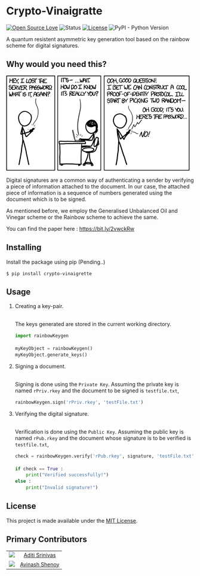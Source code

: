 # Crypto-Vinaigratte
[![Open Source Love](https://badges.frapsoft.com/os/v1/open-source.svg?v=103)]()
![Status](https://img.shields.io/badge/status-active-brightgreen.svg?style=flat)
[![License](https://img.shields.io/badge/license-mit-brightgreen.svg?style=flat)](https://github.com/aditisrinivas97/Crypto-Vinaigrette/blob/master/LICENSE)
![PyPI - Python Version](https://img.shields.io/pypi/pyversions/Django.svg)

A quantum resistent asymmetric key generation tool based on the rainbow scheme for digital signatures.

## Why would you need this?

![Auth Comic](https://github.com/aditisrinivas97/Crypto-Vinaigrette/blob/master/extras/identity.png)

Digital signatures are a common way of authenticating a sender by verifying a piece of information attached to the document. In our case, the attached piece of information is a sequence of numbers generated using the document which is to be signed. <br>

As mentioned before, we employ the Generalised Unbalanced Oil and Vinegar scheme or the Rainbow scheme to achieve the same. <br>

You can find the paper here : https://bit.ly/2vwckRw


## Installing

Install the package using pip  (Pending..)

```
$ pip install crypto-vinaigrette
``` 

## Usage

1. Creating a key-pair. <br><br>

    The keys generated are stored in the current working directory.

    ```python
    import rainbowKeygen

    myKeyObject = rainbowKeygen()
    myKeyObject.generate_keys()
    ``` 

2. Signing a document. <br><br>

    Signing is done using the `Private Key`. Assuming the private key is named `rPriv.rkey` and the document to be signed is `testfile.txt`,
    
    ```python
    rainbowKeygen.sign('rPriv.rkey', 'testFile.txt')
    ``` 

3. Verifying the digital signature. <br><br>

    Verification is done using the `Public Key`. Assuming the public key is named `rPub.rkey` and the document whose signature is to be verified is `testfile.txt`,

    ```python
    check = rainbowKeygen.verify('rPub.rkey', signature, 'testFile.txt')

    if check == True :
        print("Verified successfully!")
    else :
        print("Invalid signature!")
    ``` 

## License

This project is made available under the [MIT License](http://www.opensource.org/licenses/mit-license.php).

## Primary Contributors

| | |
|:-:|:-:|
|<img src="https://github.com/aditisrinivas97.png" width="48">  | [Aditi Srinivas](https://github.com/aditisrinivas97) |
|<img src="https://github.com/avinashshenoy97.png" width="48">  | [Avinash Shenoy](https://github.com/avinashshenoy97) |